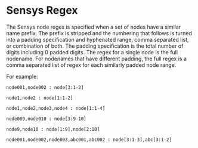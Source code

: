 # Sensys Regex

The Sensys node regex is specified when a set of nodes have a similar name  prefix.  The prefix is stripped and the numbering that follows is turned into a padding specification and hyphenated range,  comma  separated  list,  or combination of both.  The padding specification is the total number of digits including 0 padded digits.  The regex for a single  node is the full nodename.  For nodenames that have different padding, the full regex is a comma separated list of regex for each  similarly padded node range.

For example:
```
node001,node002 : node[3:1-2]

node1,node2 : node[1:1-2]

node1,node2,node3,node4 : node[1:1-4]

node009,node010 : node[3:9-10]

node9,node10 : node[1:9],node[2:10]

node001,node002,node003,abc001,abc002 : node[3:1-3],abc[3:1-2]
```
